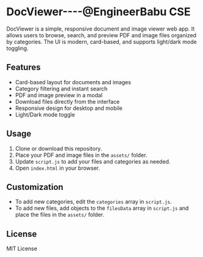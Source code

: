 # DocViewer----@EngineerBabu CSE

DocViewer is a simple, responsive document and image viewer web app. It allows users to browse, search, and preview PDF and image files organized by categories. The UI is modern, card-based, and supports light/dark mode toggling.

## Features

- Card-based layout for documents and images
- Category filtering and instant search
- PDF and image preview in a modal
- Download files directly from the interface
- Responsive design for desktop and mobile
- Light/Dark mode toggle

## Usage

1. Clone or download this repository.
2. Place your PDF and image files in the `assets/` folder.
3. Update `script.js` to add your files and categories as needed.
4. Open `index.html` in your browser.


## Customization

- To add new categories, edit the `categories` array in `script.js`.
- To add new files, add objects to the `filesData` array in `script.js` and place the files in the `assets/` folder.

## License

MIT License